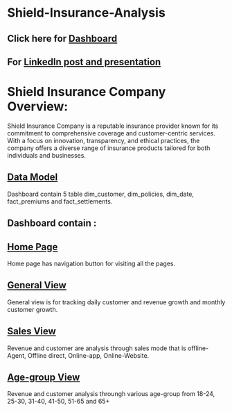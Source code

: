 # Shield-Insurance-Analysis

## Click here for [Dashboard](https://app.powerbi.com/view?r=eyJrIjoiYjlkYTFmNDAtODMzMS00ZDIyLTkxODUtZmMwOGMyMDNlMGY2IiwidCI6ImM2ZTU0OWIzLTVmNDUtNDAzMi1hYWU5LWQ0MjQ0ZGM1YjJjNCJ9)

## For [LinkedIn post  and  presentation](https://www.linkedin.com/feed/update/urn:li:activity:7158746226895548416/)

# Shield Insurance Company Overview:

Shield Insurance Company is a reputable insurance provider known for its commitment to comprehensive coverage and customer-centric services. With a focus on innovation, transparency, and ethical practices, the company offers a diverse range of insurance products tailored for both individuals and businesses.


## [Data Model](https://github.com/Akash-Sureshbabu/Shield-Insurance-Analysis/blob/main/Data%20Model.pdf)
Dashboard contain 5 table dim_customer, dim_policies, dim_date, fact_premiums and fact_settlements.

## Dashboard contain :

## [Home Page](https://github.com/Akash-Sureshbabu/Shield-Insurance-Analysis/blob/main/Home%20Page.pdf)
Home page has navigation button for visiting all the pages.

## [General View](https://github.com/Akash-Sureshbabu/Shield-Insurance-Analysis/blob/main/General%20View.pdf)
General view is for tracking daily customer and revenue growth and monthly customer growth.  

## [Sales View](https://github.com/Akash-Sureshbabu/Shield-Insurance-Analysis/blob/main/Sales%20mode%20View.pdf) 
Revenue and customer are analysis through sales mode that is offline-Agent, Offline direct, Online-app, Online-Website.

## [Age-group View](https://github.com/Akash-Sureshbabu/Shield-Insurance-Analysis/blob/main/Age%20group%20view.pdf)
Revenue and customer analysis throungh various age-group from 18-24, 25-30, 31-40, 41-50, 51-65 and 65+


